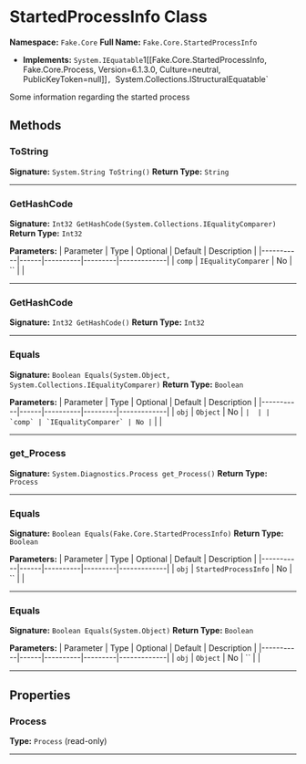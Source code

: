 # StartedProcessInfo Class

**Namespace:** `Fake.Core`
**Full Name:** `Fake.Core.StartedProcessInfo`
- **Implements:** `System.IEquatable`1[[Fake.Core.StartedProcessInfo, Fake.Core.Process, Version=6.1.3.0, Culture=neutral, PublicKeyToken=null]]`, `System.Collections.IStructuralEquatable`

Some information regarding the started process

## Methods

### ToString

**Signature:** `System.String ToString()`
**Return Type:** `String`

---

### GetHashCode

**Signature:** `Int32 GetHashCode(System.Collections.IEqualityComparer)`
**Return Type:** `Int32`

**Parameters:**
| Parameter | Type | Optional | Default | Description |
|-----------|------|----------|---------|-------------|
| `comp` | `IEqualityComparer` | No | `` |  |

---

### GetHashCode

**Signature:** `Int32 GetHashCode()`
**Return Type:** `Int32`

---

### Equals

**Signature:** `Boolean Equals(System.Object, System.Collections.IEqualityComparer)`
**Return Type:** `Boolean`

**Parameters:**
| Parameter | Type | Optional | Default | Description |
|-----------|------|----------|---------|-------------|
| `obj` | `Object` | No | `` |  |
| `comp` | `IEqualityComparer` | No | `` |  |

---

### get_Process

**Signature:** `System.Diagnostics.Process get_Process()`
**Return Type:** `Process`

---

### Equals

**Signature:** `Boolean Equals(Fake.Core.StartedProcessInfo)`
**Return Type:** `Boolean`

**Parameters:**
| Parameter | Type | Optional | Default | Description |
|-----------|------|----------|---------|-------------|
| `obj` | `StartedProcessInfo` | No | `` |  |

---

### Equals

**Signature:** `Boolean Equals(System.Object)`
**Return Type:** `Boolean`

**Parameters:**
| Parameter | Type | Optional | Default | Description |
|-----------|------|----------|---------|-------------|
| `obj` | `Object` | No | `` |  |

---

## Properties

### Process

**Type:** `Process` (read-only)

---